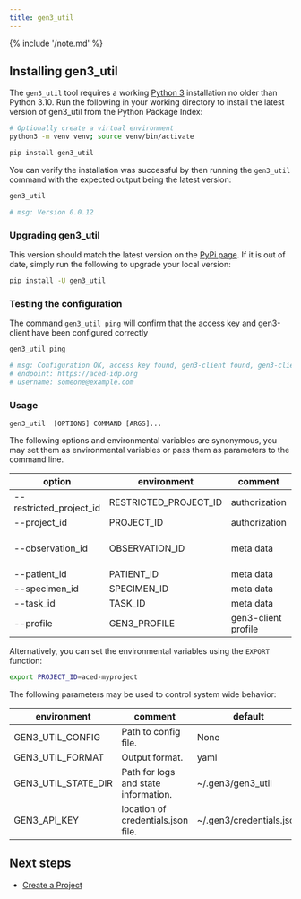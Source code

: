 ```yaml
---
title: gen3_util
---
```


{% include '/note.md' %}

## Installing gen3_util

The `gen3_util` tool requires a working [Python 3](https://www.python.org/downloads/) installation no older than Python 3.10. Run the following in your working directory to install the latest version of gen3_util from the Python Package Index:

```sh
# Optionally create a virtual environment
python3 -m venv venv; source venv/bin/activate

pip install gen3_util
```

You can verify the installation was successful by then running the `gen3_util` command with the expected output being the latest version:

```sh
gen3_util

# msg: Version 0.0.12 
```

### Upgrading gen3_util

This version should match the latest version on the [PyPi page](https://pypi.org/project/gen3-util/). If it is out of date, simply run the following to upgrade your local version:

```sh
pip install -U gen3_util
```

### Testing the configuration

The command `gen3_util ping` will confirm that the access key and gen3-client have been configured correctly

```sh
gen3_util ping

# msg: Configuration OK, access key found, gen3-client found, gen3-client profile found 'aced'
# endpoint: https://aced-idp.org
# username: someone@example.com
```

### Usage

`gen3_util  [OPTIONS] COMMAND [ARGS]...`

The following options and environmental variables are synonymous, you may set them as environmental variables or pass them as parameters to the command line.

| option                  | environment           | comment             | example                        |
| ----------------------- | --------------------- | ------------------- | ------------------------------ |
| --restricted_project_id | RESTRICTED_PROJECT_ID | authorization       |                                |
| --project_id            | PROJECT_ID            | authorization       |                                |
| --observation_id        | OBSERVATION_ID        | meta data           | --observation_id observation-1 |
| --patient_id            | PATIENT_ID            | meta data           |                                |
| --specimen_id           | SPECIMEN_ID           | meta data           |                                |
| --task_id               | TASK_ID               | meta data           |                                |
| --profile               | GEN3_PROFILE          | gen3-client profile |                                |

Alternatively, you can set the environmental variables using the `EXPORT` function:

```sh
export PROJECT_ID=aced-myproject
```

The following parameters may be used to control system wide behavior:

| environment         | comment                              | default                  |
| ------------------- | ------------------------------------ | ------------------------ |
| GEN3_UTIL_CONFIG    | Path to config file.                 | None                     |
| GEN3_UTIL_FORMAT    | Output format.                       | yaml                     |
| GEN3_UTIL_STATE_DIR | Path for logs and state information. | ~/.gen3/gen3_util        |
| GEN3_API_KEY        | location of credentials.json file.   | ~/.gen3/credentials.json |

## Next steps

- [Create a Project](/workflows/creating-project)
